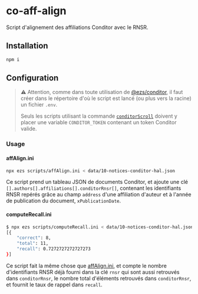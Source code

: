 # co-aff-align

Script d'alignement des affiliations Conditor avec le RNSR.

## Installation

```bash
npm i
```

## Configuration

> :warning: Attention, comme dans toute utilisation de
> [@ezs/conditor](https://inist-cnrs.github.io/ezs/#/plugin-conditor), il faut
> créer dans le répertoire d'où le script est lancé (ou plus vers la racine) un
> fichier `.env`.
>
> Seuls les scripts utilisant la commande
> [`conditorScroll`](https://inist-cnrs.github.io/ezs/#/plugin-conditor?id=conditorscroll)
> doivent y placer une variable `CONDITOR_TOKEN` contenant un token Conditor
> valide.

### Usage

#### affAlign.ini

```bash
npx ezs scripts/affAlign.ini < data/10-notices-conditor-hal.json
```

Ce script prend un tableau JSON de documents Conditor, et ajoute une clé
`[].authors[].affiliations[].conditorRnsr[]`, contenant les identifiants RNSR
repérés grâce au champ `address` d'une affiliation d'auteur et à l'année de
publication du document, `xPublicationDate`.

#### computeRecall.ini

```bash
$ npx ezs scripts/computeRecall.ini < data/10-notices-conditor-hal.json
[{
    "correct": 8,
    "total": 11,
    "recall": 0.7272727272727273
}]
```

Ce script fait la même chose que [affAlign.ini](#affalignini), et compte le nombre
d'identifiants RNSR déjà fourni dans la clé `rnsr` qui sont aussi retrouvés dans
`conditorRnsr`, le nombre total d'éléments retrouvés dans `conditorRnsr`, et
fournit le taux de rappel dans `recall`.
